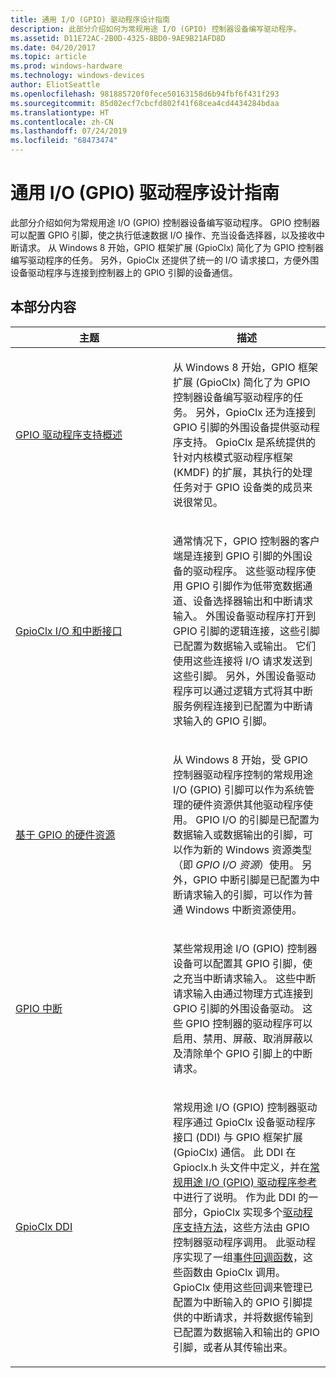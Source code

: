 ```yaml
---
title: 通用 I/O (GPIO) 驱动程序设计指南
description: 此部分介绍如何为常规用途 I/O (GPIO) 控制器设备编写驱动程序。
ms.assetid: D11E72AC-2B0D-4325-8BD0-9AE9B21AFD8D
ms.date: 04/20/2017
ms.topic: article
ms.prod: windows-hardware
ms.technology: windows-devices
author: EliotSeattle
ms.openlocfilehash: 981885720f0fece50163158d6b94fbf6f431f293
ms.sourcegitcommit: 85d02ecf7cbcfd802f41f68cea4cd4434284bdaa
ms.translationtype: HT
ms.contentlocale: zh-CN
ms.lasthandoff: 07/24/2019
ms.locfileid: "68473474"
---
```

# <a name="general-purpose-io-gpio-driver-design-guide"></a>通用 I/O (GPIO) 驱动程序设计指南


此部分介绍如何为常规用途 I/O (GPIO) 控制器设备编写驱动程序。 GPIO 控制器可以配置 GPIO 引脚，使之执行低速数据 I/O 操作、充当设备选择器，以及接收中断请求。 从 Windows 8 开始，GPIO 框架扩展 (GpioClx) 简化了为 GPIO 控制器编写驱动程序的任务。 另外，GpioClx 还提供了统一的 I/O 请求接口，方便外围设备驱动程序与连接到控制器上的 GPIO 引脚的设备通信。

## <a name="in-this-section"></a>本部分内容


<table>
<colgroup>
<col width="50%" />
<col width="50%" />
</colgroup>
<thead>
<tr class="header">
<th>主题</th>
<th>描述</th>
</tr>
</thead>
<tbody>
<tr class="odd">
<td><p><a href="https://docs.microsoft.com/windows-hardware/drivers/gpio/gpio-driver-support-overview" data-raw-source="[GPIO Driver Support Overview](https://docs.microsoft.com/windows-hardware/drivers/gpio/gpio-driver-support-overview)">GPIO 驱动程序支持概述</a></p></td>
<td><p>从 Windows 8 开始，GPIO 框架扩展 (GpioClx) 简化了为 GPIO 控制器设备编写驱动程序的任务。 另外，GpioClx 还为连接到 GPIO 引脚的外围设备提供驱动程序支持。 GpioClx 是系统提供的针对内核模式驱动程序框架 (KMDF) 的扩展，其执行的处理任务对于 GPIO 设备类的成员来说很常见。</p></td>
</tr>
<tr class="even">
<td><p><a href="https://docs.microsoft.com/windows-hardware/drivers/gpio/gpioclx-i-o-and-interrupt-interfaces" data-raw-source="[GpioClx I/O and Interrupt Interfaces](https://docs.microsoft.com/windows-hardware/drivers/gpio/gpioclx-i-o-and-interrupt-interfaces)">GpioClx I/O 和中断接口</a></p></td>
<td><p>通常情况下，GPIO 控制器的客户端是连接到 GPIO 引脚的外围设备的驱动程序。 这些驱动程序使用 GPIO 引脚作为低带宽数据通道、设备选择器输出和中断请求输入。 外围设备驱动程序打开到 GPIO 引脚的逻辑连接，这些引脚已配置为数据输入或输出。 它们使用这些连接将 I/O 请求发送到这些引脚。 另外，外围设备驱动程序可以通过逻辑方式将其中断服务例程连接到已配置为中断请求输入的 GPIO 引脚。</p></td>
</tr>
<tr class="odd">
<td><p><a href="https://docs.microsoft.com/windows-hardware/drivers/gpio/gpio-based-hardware-resources" data-raw-source="[GPIO-Based Hardware Resources](https://docs.microsoft.com/windows-hardware/drivers/gpio/gpio-based-hardware-resources)">基于 GPIO 的硬件资源</a></p></td>
<td><p>从 Windows 8 开始，受 GPIO 控制器驱动程序控制的常规用途 I/O (GPIO) 引脚可以作为系统管理的硬件资源供其他驱动程序使用。 GPIO I/O 的引脚是已配置为数据输入或数据输出的引脚，可以作为新的 Windows 资源类型（即 <em>GPIO I/O 资源</em>）使用。 另外，GPIO 中断引脚是已配置为中断请求输入的引脚，可以作为普通 Windows 中断资源使用。</p></td>
</tr>
<tr class="even">
<td><p><a href="https://docs.microsoft.com/windows-hardware/drivers/gpio/gpio-interrupts" data-raw-source="[GPIO Interrupts](https://docs.microsoft.com/windows-hardware/drivers/gpio/gpio-interrupts)">GPIO 中断</a></p></td>
<td><p>某些常规用途 I/O (GPIO) 控制器设备可以配置其 GPIO 引脚，使之充当中断请求输入。 这些中断请求输入由通过物理方式连接到 GPIO 引脚的外围设备驱动。 这些 GPIO 控制器的驱动程序可以启用、禁用、屏蔽、取消屏蔽以及清除单个 GPIO 引脚上的中断请求。</p></td>
</tr>
<tr class="odd">
<td><p><a href="https://docs.microsoft.com/windows-hardware/drivers/gpio/gpioclx-ddi" data-raw-source="[GpioClx DDI](https://docs.microsoft.com/windows-hardware/drivers/gpio/gpioclx-ddi)">GpioClx DDI</a></p></td>
<td><p>常规用途 I/O (GPIO) 控制器驱动程序通过 GpioClx 设备驱动程序接口 (DDI) 与 GPIO 框架扩展 (GpioClx) 通信。 此 DDI 在 Gpioclx.h 头文件中定义，并在<a href="https://docs.microsoft.com/windows-hardware/drivers/ddi/content/index" data-raw-source="[General-Purpose I/O (GPIO) Driver Reference](https://docs.microsoft.com/windows-hardware/drivers/ddi/content/index)">常规用途 I/O (GPIO) 驱动程序参考</a>中进行了说明。 作为此 DDI 的一部分，GpioClx 实现多个<a href="https://docs.microsoft.com/previous-versions/hh439460(v=vs.85)" data-raw-source="[driver support methods](https://docs.microsoft.com/previous-versions/hh439460(v=vs.85))">驱动程序支持方法</a>，这些方法由 GPIO 控制器驱动程序调用。 此驱动程序实现了一组<a href="https://docs.microsoft.com/previous-versions/hh439464(v=vs.85)" data-raw-source="[event callback functions](https://docs.microsoft.com/previous-versions/hh439464(v=vs.85))">事件回调函数</a>，这些函数由 GpioClx 调用。 GpioClx 使用这些回调来管理已配置为中断输入的 GPIO 引脚提供的中断请求，并将数据传输到已配置为数据输入和输出的 GPIO 引脚，或者从其传输出来。</p></td>
</tr>
</tbody>
</table>

 

 

 




